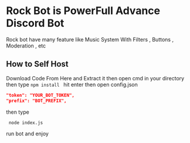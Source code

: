 # Rock Bot is PowerFull Advance Discord Bot

Rock bot have many feature like Music System With Filters , Buttons , Moderation , etc

## How to Self Host

Download Code From Here and Extract it then open cmd in your directory then type `npm install ` hit enter
then open config.json

```json
"token": "YOUR_BOT_TOKEN",
"prefix": "BOT_PREFIX",
```

then type

```bash
 node index.js
```

run bot and enjoy
